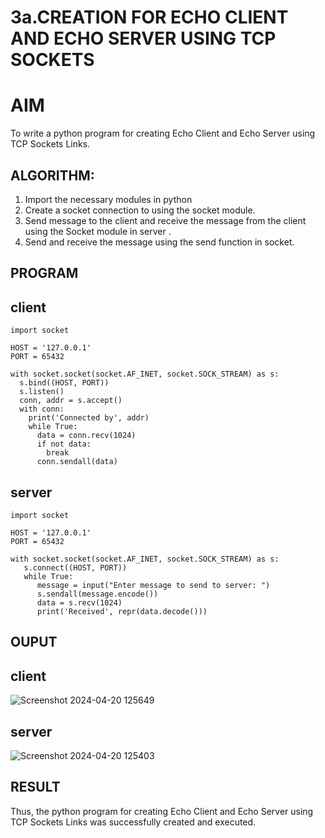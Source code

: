 # 3a.CREATION FOR ECHO CLIENT AND ECHO SERVER USING TCP SOCKETS
# AIM
To write a python program for creating Echo Client and Echo Server using TCP
Sockets Links.
## ALGORITHM:
1. Import the necessary modules in python
2. Create a socket connection to using the socket module.
3. Send message to the client and receive the message from the client using the Socket module in
 server .
4. Send and receive the message using the send function in socket.
## PROGRAM

## client
```
import socket

HOST = '127.0.0.1'  
PORT = 65432       

with socket.socket(socket.AF_INET, socket.SOCK_STREAM) as s:
  s.bind((HOST, PORT))
  s.listen()
  conn, addr = s.accept()
  with conn:
    print('Connected by', addr)
    while True:
      data = conn.recv(1024)
      if not data:
        break
      conn.sendall(data)
```
## server
```
import socket

HOST = '127.0.0.1'  
PORT = 65432        

with socket.socket(socket.AF_INET, socket.SOCK_STREAM) as s:
   s.connect((HOST, PORT))
   while True:
      message = input("Enter message to send to server: ")
      s.sendall(message.encode())
      data = s.recv(1024)
      print('Received', repr(data.decode()))
```
## OUPUT
## client

![Screenshot 2024-04-20 125649](https://github.com/Danica-christa/3a.Sockets_Creation_for_Echo_Client_and_Echo_Server/assets/151514009/31a08762-33df-40db-b866-651b375597df)
## server

![Screenshot 2024-04-20 125403](https://github.com/Danica-christa/3a.Sockets_Creation_for_Echo_Client_and_Echo_Server/assets/151514009/41ff5777-f6ba-4d5c-8d4b-ad2e1420f5d0)

## RESULT
Thus, the python program for creating Echo Client and Echo Server using TCP Sockets Links 
was successfully created and executed.
